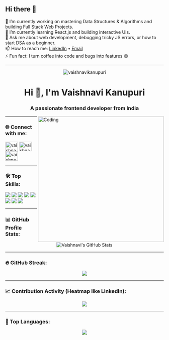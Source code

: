 ## Hi there 👋

🔭 I’m currently working on mastering Data Structures & Algorithms and building Full Stack Web Projects.  
🌱 I’m currently learning React.js and building interactive UIs.  
💬 Ask me about web development, debugging tricky JS errors, or how to start DSA as a beginner.  
📫 How to reach me: [LinkedIn](https://www.linkedin.com/in/vaishnavikanupuri/) • [Email](mailto:vaishnavikanupuri4@gmail.com)  
⚡ Fun fact: I turn coffee into code and bugs into features 😄  

---

<p align="center">
  <img src="https://komarev.com/ghpvc/?username=vaishnavikanupuri&label=Profile%20views&color=0e75b6&style=flat" alt="vaishnavikanupuri" />
</p>

<h1 align="center">Hi 👋, I'm Vaishnavi Kanupuri</h1>
<h3 align="center">A passionate frontend developer from India</h3>

<img align="right" alt="Coding" width="400" src="https://i.pinimg.com/originals/e7/26/c7/e726c74ac081eed50feee1433d12c998.gif">

---

### 🌐 Connect with me:

<p align="left">
<a href="https://linkedin.com/in/vaishnavikanupuri" target="blank"><img align="center" src="https://raw.githubusercontent.com/rahuldkjain/github-profile-readme-generator/master/src/images/icons/Social/linked-in-alt.svg" alt="vaishnavikanupuri" height="30" width="40" /></a>
<a href="https://www.codechef.com/users/vaishnavik04" target="blank"><img align="center" src="https://cdn.jsdelivr.net/npm/simple-icons@3.1.0/icons/codechef.svg" alt="vaishnavik04" height="30" width="40" /></a>
<a href="https://www.leetcode.com/vaishnavi_kanupuri" target="blank"><img align="center" src="https://raw.githubusercontent.com/rahuldkjain/github-profile-readme-generator/master/src/images/icons/Social/leet-code.svg" alt="vaishnavi_kanupuri" height="30" width="40" /></a>
</p>

---

### 🛠 Top Skills:

<p align="left">
  <img src="https://img.shields.io/badge/C-00599C?style=for-the-badge&logo=c&logoColor=white"/>
  <img src="https://img.shields.io/badge/C++-00599C?style=for-the-badge&logo=cplusplus&logoColor=white"/>
  <img src="https://img.shields.io/badge/Java-ED8B00?style=for-the-badge&logo=java&logoColor=white"/>
  <img src="https://img.shields.io/badge/HTML5-E34F26?style=for-the-badge&logo=html5&logoColor=white"/>
  <img src="https://img.shields.io/badge/CSS3-1572B6?style=for-the-badge&logo=css3&logoColor=white"/>
  <img src="https://img.shields.io/badge/JavaScript-F7DF1E?style=for-the-badge&logo=javascript&logoColor=black"/>
  <img src="https://img.shields.io/badge/PHP-777BB4?style=for-the-badge&logo=php&logoColor=white"/>
  <img src="https://img.shields.io/badge/Python-3776AB?style=for-the-badge&logo=python&logoColor=white"/>
</p>

---


### 📊 GitHub Profile Stats:

<p align="center">
  <img src="https://github-readme-stats.vercel.app/api?username=vaishnavikanupuri&show_icons=true&theme=radical" alt="Vaishnavi's GitHub Stats" />
</p>

---

### 🔥 GitHub Streak:

<p align="center">
  <img src="https://github-readme-streak-stats.herokuapp.com/?user=vaishnavikanupuri&theme=radical&hide_border=true" />
</p>

---

### 📈 Contribution Activity (Heatmap like LinkedIn):

<p align="center">
  <img src="https://github-readme-activity-graph.vercel.app/graph?username=vaishnavikanupuri&theme=github-compact" />
</p>

---

### 📌 Top Languages:

<p align="center">
  <img src="https://github-readme-stats.vercel.app/api/top-langs/?username=vaishnavikanupuri&layout=compact&theme=radical" />
</p>

